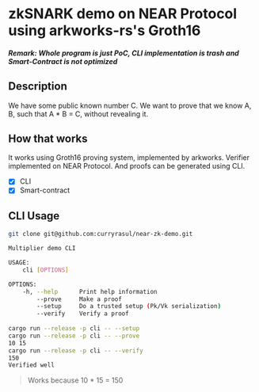 # zkSNARK demo on NEAR Protocol using arkworks-rs's Groth16

#### *Remark: Whole program is just PoC, CLI implementation is trash and Smart-Contract is not optimized*

## Description
We have some public known number C. We want to prove that we know A, B, such that A * B = C, without revealing it.

## How that works
It works using Groth16 proving system, implemented by arkworks. Verifier implemented on NEAR Protocol. And proofs can be generated using CLI.

- [x] CLI
- [x] Smart-contract

## CLI Usage
```bash
git clone git@github.com:curryrasul/near-zk-demo.git

Multiplier demo CLI 

USAGE:
    cli [OPTIONS]

OPTIONS:
    -h, --help      Print help information
        --prove     Make a proof
        --setup     Do a trusted setup (Pk/Vk serialization)
        --verify    Verify a proof
        
cargo run --release -p cli -- --setup
cargo run --release -p cli -- --prove
10 15
cargo run --release -p cli -- --verify
150
Verified well
```

> Works because 10 * 15 = 150
